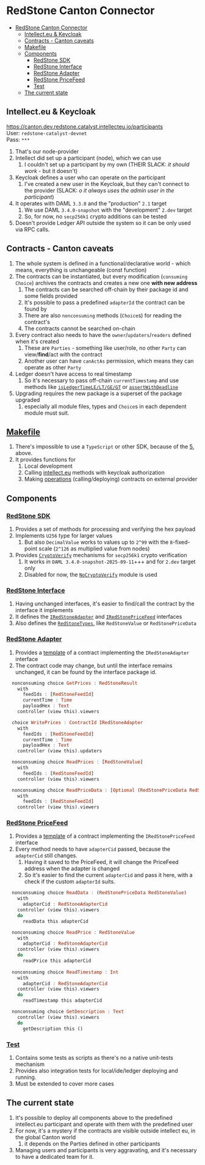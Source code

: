 # RedStone Canton Connector

<!-- TOC -->
* [RedStone Canton Connector](#redstone-canton-connector)
  * [Intellect.eu & Keycloak](#intellecteu--keycloak)
  * [Contracts - Canton caveats](#contracts---canton-caveats)
  * [Makefile](#makefile)
  * [Components](#components)
    * [RedStone SDK](#redstone-sdk)
    * [RedStone Interface](#redstone-interface)
    * [RedStone Adapter](#redstone-adapter)
    * [RedStone PriceFeed](#redstone-pricefeed)
    * [Test](#test)
  * [The current state](#the-current-state)
<!-- TOC -->

## Intellect.eu & Keycloak

https://canton.dev.redstone.catalyst.intellecteu.io/participants \
User: `redstone-catalyst-devnet` \
Pass: `***`

1. That's our node-provider
2. Intellect did set up a participant (node), which we can use
   1. I couldn't set up a participant by my own (THEIR SLACK: *it should work* - but it doesn't)
3. Keycloak defines a user who can operate on the participant
   1. I've created a new user in the Keycloak, but they can't connect to the provider (SLACK: *o it always uses the admin user in the participant*)
4. It operates with DAML `3.3.0` and the "production" `2.1` target
   1. We use DAML `3.4.0-snapshot` with the "development" `2.dev` target
   2. So, for now, no `secp256k1` crypto additions can be tested
5. Doesn't provide Ledger API outside the system so it can be only used via RPC calls.

## Contracts - Canton caveats

1. The whole system is defined in a functional/declarative world - which means, everything is unchangeable (const function)
2. The contracts can be instantiated, but every modification (`consuming Choice`) archives the contracts and creates a new one **with new address**
   1. The contracts can be searched off-chain by their package id and some fields provided
   2. It's possible to pass a predefined `adapterId` the contract can be found by
   3. There are also `nonconsuming` methods (`Choice`s) for reading the contract's
   4. The contracts cannot be searched on-chain
3. Every contract also needs to have the `owner`/`updaters`/`readers` defined when it's created
   1. These are `Parties` - something like user/role, no other `Party` can view/**find**/act with the contract
   2. Another user can have `canActAs` permission, which means they can operate as other `Party`
4. Ledger doesn't have access to real timestamp
    1. So it's necessary to pass off-chain `currentTimestamp` and use methods like [`isLedgerTimeLE/LT/GE/GT`](https://docs.digitalasset.com/build/3.4/reference/daml/stdlib/DA-Time.html#function-da-time-isledgertimelt-78120)
       or [`assertWithDeadline`](https://docs.digitalasset.com/build/3.4/reference/daml/stdlib/DA-Assert.html#function-da-assert-assertwithindeadline-85580`)
5. Upgrading requires the new package is a superset of the package upgraded
   1. especially all module files, types and `Choice`s in each dependent module must suit.

## [Makefile](./Makefile)

1. There's impossible to use a `TypeScript` or other SDK, because of the [5.](#intellecteu--keycloak) above.
2. It provides functions for
   1. Local development
   2. Calling [intellect.eu](./intellect.mk) methods with keycloak authorization
   3. Making [operations](./ops.mk) (calling/deploying) contracts on external provider

## Components

### [RedStone SDK](./sdk)

1. Provides a set of methods for processing and verifying the hex payload
2. Implements `U256` type for larger values
   1. But also `DecimalValue` works to values up to `2^99` with the `8`-fixed-point scale (`2^126` as multiplied value from nodes)
3. Provides [`CryptoVerify`](./sdk/src/RedStone/Internal/CryptoVerify.daml)  mechanisms for `secp256k1` crypto verification
   1. It works in `DAML 3.4.0-snapshot-2025-09-11`+++ and for `2.dev` target only
   2. Disabled for now, the [`NoCryptoVerify`](./sdk/src/RedStone/Internal/NoCryptoVerify.daml) module is used

### [RedStone Interface](./interface)

1. Having unchanged interfaces, it's easier to find/call the contract by the interface it implements
2. It defines the [`IRedStoneAdapter`](./interface/src/IRedStoneAdapter.daml) and [`IRedStonePriceFeed`](./interface/src/IRedStonePriceFeed.daml) interfaces
3. Also defines the [`RedStoneTypes`](./interface/src/RedStoneTypes.daml), like `RedStoneValue` or `RedStonePriceData`

### [RedStone Adapter](./adapter)

1. Provides a [template](./adapter/src/RedStoneAdapter.daml) of a contract implementing the `IRedStoneAdapter` interface
2. The contract code may change, but until the interface remains unchanged, it can be found by the interface package id.

```haskell
  nonconsuming choice GetPrices : RedStoneResult
    with
      feedIds : [RedStoneFeedId]
      currentTime : Time
      payloadHex : Text
    controller (view this).viewers

  choice WritePrices : ContractId IRedStoneAdapter
    with
      feedIds : [RedStoneFeedId]
      currentTime : Time
      payloadHex : Text
    controller (view this).updaters

  nonconsuming choice ReadPrices : [RedStoneValue]
    with
      feedIds : [RedStoneFeedId]
    controller (view this).viewers

  nonconsuming choice ReadPriceData : [Optional (RedStonePriceData RedStoneValue)]
    with
      feedIds : [RedStoneFeedId]
    controller (view this).viewers
```

### [RedStone PriceFeed](./price_feed)

1. Provides a [template](./price_feed/src/RedStonePriceFeed.daml) of a contract implementing the `IRedStonePriceFeed` interface
2. Every method needs to have `adapterCid` passed, because the `adapterCid` still changes.
   1. Having it saved to the PriceFeed, it will change the PriceFeed address when the adapter is changed
   2. So it's easier to find the current `adapterCid` and pass it here, with a check if the custom `adapterId` suits.

```haskell
  nonconsuming choice ReadData : (RedStonePriceData RedStoneValue)
    with
      adapterCid : RedStoneAdapterCid
    controller (view this).viewers
    do 
      readData this adapterCid

  nonconsuming choice ReadPrice : RedStoneValue
    with
      adapterCid : RedStoneAdapterCid
    controller (view this).viewers
    do 
      readPrice this adapterCid
  
  nonconsuming choice ReadTimestamp : Int
    with
      adapterCid : RedStoneAdapterCid
    controller (view this).viewers
    do 
      readTimestamp this adapterCid

  nonconsuming choice GetDescription : Text
    controller (view this).viewers
    do 
      getDescription this ()
```

### [Test](./test)

1. Contains some tests as scripts as there's no a native unit-tests mechanism
2. Provides also integration tests for local/ide/ledger deploying and running.
3. Must be extended to cover more cases

## The current state

1. It's possible to deploy all components above to the predefined intellect.eu participant and operate with them with the predefined user
2. For now, it's a mystery if the contracts are visible outside intellect eu, in the global Canton world
    1. it depends on the Parties defined in other participants
3. Managing users and participants is very aggravating, and it's necessary to have a dedicated team for it.
